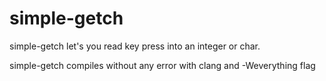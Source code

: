 # simple-getch
simple-getch let's you read key press into an integer or char.

simple-getch compiles without any error with clang and -Weverything flag
